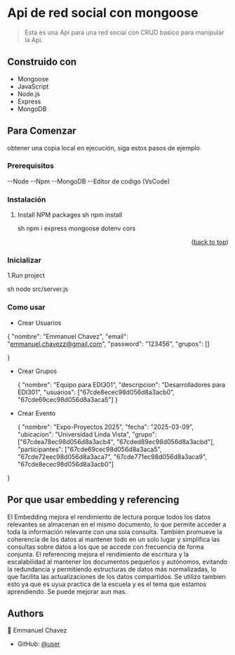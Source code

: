 <a name="readme-top"></a>

# Api de red social con mongoose

> Esta es una Api para una red social con CRUD basico para manipular la Api.

## Construido con

- Mongoose
- JavaScript
-  Node.js
-  Express
-  MongoDB


## Para Comenzar 
obtener una copia local en ejecución, siga estos pasos de ejemplo

### Prerequisitos

--Node 
--Npm 
--MongoDB
--Editor de codigo (VsCode)

### Instalación


1. Install NPM packages
   sh
   npm install
   
   sh
   npm i express mongoose dotenv cors
   

<p align="right">(<a href="#readme-top">back to top</a>)</p>

### Inicializar

1.Run project

sh
node src/server.js

### Como usar
- Crear Usuarios

{
    "nombre": "Emmanuel Chavez",
    "email": "emmanuel.chavezz@gmail.com",
    "password": "123456",
    "grupos": []

}

- Crear Grupos
  
  {
  "nombre": "Equipo para EDI301",
  "descripcion": "Desarrolladores para EDI301",
  "usuarios": ["67cde8ecec98d056d8a3acb0", "67cde69cec98d056d8a3aca5"]
}

- Crear Evento
  
  {
  "nombre": "Expo-Proyectos 2025",
  "fecha": "2025-03-09",
  "ubicacion": "Universidad Linda Vista",
  "grupo": ["67cdea78ec98d056d8a3acb4", "67cded89ec98d056d8a3acbd"],
  "participantes": ["67cde69cec98d056d8a3aca5", "67cde72eec98d056d8a3aca7", "67cde771ec98d056d8a3aca9", "67cde8ecec98d056d8a3acb0"]

}

## Por que usar embedding y referencing
El Embedding mejora el rendimiento de lectura porque todos los datos relevantes se almacenan en el mismo documento, lo que permite acceder a toda la información relevante con una sola consulta. También promueve la coherencia de los datos al mantener todo en un solo lugar y simplifica las consultas sobre datos a los que se accede con frecuencia de forma conjunta. El referencing mejora el rendimiento de escritura y la escalabilidad al mantener los documentos pequeños y autónomos, evitando la redundancia y permitiendo estructuras de datos más normalizadas, lo que facilita las actualizaciones de los datos compartidos. Se utilizo tambien esto ya que es uyua practica de la escuela y es el tema que estamos aprendiendo. Se puede mejorar aun mas.
## Authors

👤 Emmanuel Chavez

- GitHub: [@user](https://github.com/emmanuel3103)
